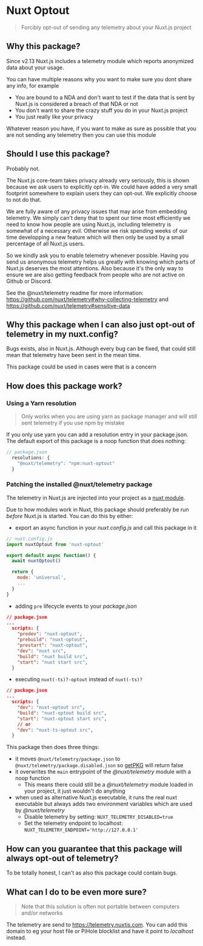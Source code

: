 # Nuxt Optout

> Forcibly opt-out of sending any telemetry about your Nuxt.js project

## Why this package?

Since v2.13 Nuxt.js includes a telemetry module which reports anonymized data about your usage.

You can have multiple reasons why you want to make sure you dont share any info, for example
- You are bound to a NDA and don't want to test if the data that is sent by Nuxt.js is considered a breach of that NDA or not
- You don't want to share the crazy stuff you do in your Nuxt.js project
- You just really like your privacy

Whatever reason you have, if you want to make as sure as possible that you are not sending any telemetry then you can use this module

## Should I use this package?

Probably not.

The Nuxt.js core-team takes privacy already very seriously, this is shown because we ask users to explicitly opt-in. We could have added a very small footprint somewhere to explain users they can opt-out. We explicitly choose to not do that.

We are fully aware of any privacy issues that may arise from embedding telemetry. We simply can't deny that to spent our time most efficiently we need to know how people are using Nuxt.js, including telemetry is somewhat of a necessary evil. Otherwise we risk spending weeks of our time developping a new feature which will then only be used by a small percentage of all Nuxt.js users.

So we kindly ask you to enable telemetry whenever possible. Having you send us anonymous telemetry helps us greatly with knowing which parts of Nuxt.js deserves the most attentions. Also because it's the only way to ensure we are also getting feedback from people who are not active on Github or Discord.

See the @nuxt/telemetry readme for more information: https://github.com/nuxt/telemetry#why-collecting-telemetry and https://github.com/nuxt/telemetry#sensitive-data

## Why this package when I can also just opt-out of telemetry in my nuxt.config?

Bugs exists, also in Nuxt.js. Although every bug can be fixed, that could still mean that telemetry have been sent in the mean time.

This package could be used in cases were that is a concern

## How does this package work?

### Using a Yarn resolution

> Only works when you are using yarn as package manager and will still sent telemetry if you use npm by mistake

If you only use yarn you can add a resolution entry in your package.json. The default export of this package is a noop function that does nothing:

```js
// package.json
  resolutions: {
    "@nuxt/telemetry": "npm:nuxt-optout"
  }
```

### Patching the installed @nuxt/telemetry package

The telemetry in Nuxt.js are injected into your project as a [nuxt module](https://github.com/nuxt/telemetry).

Due to how modules work in Nuxt, this package should preferably be run _before_ Nuxt.js is started. You can do this by either:
- export an async function in your _nuxt.config.js_ and call this package in it
```js
// nuxt.config.js
import nuxtOptout from 'nuxt-optout'

export default async function() {
  await nuxtOptout()

  return {
    mode: 'universal',
    ...
  }
}
```
- adding `pre` lifecycle events to your _package.json_
```json
// package.json
...
  scripts: {
    "predev": "nuxt-optout",
    "prebuild": "nuxt-optout",
    "prestart": "nuxt-optout",
    "dev": "nuxt src",
    "build": "nuxt build src",
    "start": "nuxt start src",
  }
```
- executing `nuxt(-ts)?-optout` instead of `nuxt(-ts)?`
```json
// package.json
...
  scripts: {
    "dev": "nuxt-optout src",
    "build": "nuxt-optout build src",
    "start": "nuxt-optout start src",
    // or
    "dev": "nuxt-ts-optout src",
  }
```

This package then does three things:
- it moves `@nuxt/telemetry/package.json` to `@nuxt/telemetry/package.disabled.json` so [getPKG](https://github.com/nuxt/nuxt.js/blob/dev/packages/config/src/options.js#L492) will return false         
- it overwrites the `main` entrypoint of the _@nuxt/telemetry_ module with a noop function
  - This means there could still be a _@nuxt/telemetry_ module loaded in your project, it just wouldn't do anything
- when used as alternative Nuxt.js executable, it runs the real nuxt executable but always adds two environment variables which are used by _@nuxt/telemetry_
  - Disable telemetry by setting: `NUXT_TELEMETRY_DISABLED=true`
  - Set the telemetry endpoint to localhost: `NUXT_TELEMETRY_ENDPOINT='http://127.0.0.1'`

## How can you guarantee that this package will always opt-out of telemetry?

To be totally honest, I can't as also this package could contain bugs.

## What can I do to be even more sure?

> Note that this solution is often not portable between computers and/or networks

The telemetry are send to https://telemetry.nuxtjs.com. You can add this domain to eg your host file or PiHole blocklist and have it point to _localhost_ instead.
